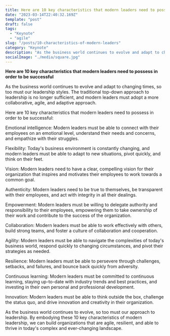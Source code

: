 ```yaml
---
title: Here are 10 key characteristics that modern leaders need to possess in order to be successful
date: "2023-03-14T22:40:32.169Z"
template: "post"
draft: false
tags:
  - "Keynote"
  - "agile"
slug: "/posts/10-characteristics-of-modern-leaders"
category: "Keynote"
description: "As the business world continues to evolve and adapt to changing times, so too must our leadership styles. The traditional top-down approach to leadership is no longer sufficient, and modern leaders must adopt a more collaborative, agile, and adaptive approach."
socialImage: "./media/square.jpg"
---
```



**Here are 10 key characteristics that modern leaders need to possess in order to be successful**

As the business world continues to evolve and adapt to changing times, so too must our leadership styles. The traditional top-down approach to leadership is no longer sufficient, and modern leaders must adopt a more collaborative, agile, and adaptive approach.

Here are 10 key characteristics that modern leaders need to possess in order to be successful:

Emotional intelligence: Modern leaders must be able to connect with their employees on an emotional level, understand their needs and concerns, and empathize with their struggles.

Flexibility: Today's business environment is constantly changing, and modern leaders must be able to adapt to new situations, pivot quickly, and think on their feet.

Vision: Modern leaders need to have a clear, compelling vision for their organization that inspires and motivates their employees to work towards a common goal.

Authenticity: Modern leaders need to be true to themselves, be transparent with their employees, and act with integrity in all their dealings.

Empowerment: Modern leaders must be willing to delegate authority and responsibility to their employees, empowering them to take ownership of their work and contribute to the success of the organization.

Collaboration: Modern leaders must be able to work effectively with others, build strong teams, and foster a culture of collaboration and cooperation.

Agility: Modern leaders must be able to navigate the complexities of today's business world, respond quickly to changing circumstances, and pivot their strategies as needed.

Resilience: Modern leaders must be able to persevere through challenges, setbacks, and failures, and bounce back quickly from adversity.

Continuous learning: Modern leaders must be committed to continuous learning, staying up-to-date with industry trends and best practices, and investing in their own personal and professional development.

Innovation: Modern leaders must be able to think outside the box, challenge the status quo, and drive innovation and creativity in their organization.

As the business world continues to evolve, so too must our approach to leadership. By embodying these 10 key characteristics of modern leadership, we can build organizations that are agile, resilient, and able to thrive in today's complex and ever-changing landscape.
